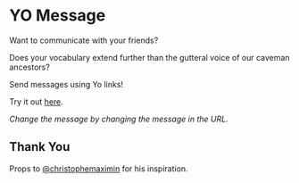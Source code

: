 # YO Message

Want to communicate with your friends?

Does your vocabulary extend further than the gutteral
voice of our caveman ancestors?

Send messages using Yo links!

Try it out [here](http://yomsg.herokuapp.com).

*Change the message by changing the message in the URL.*

## Thank You
Props to [@christophemaximin](http://github.com/christophemaximin) for
his inspiration.
